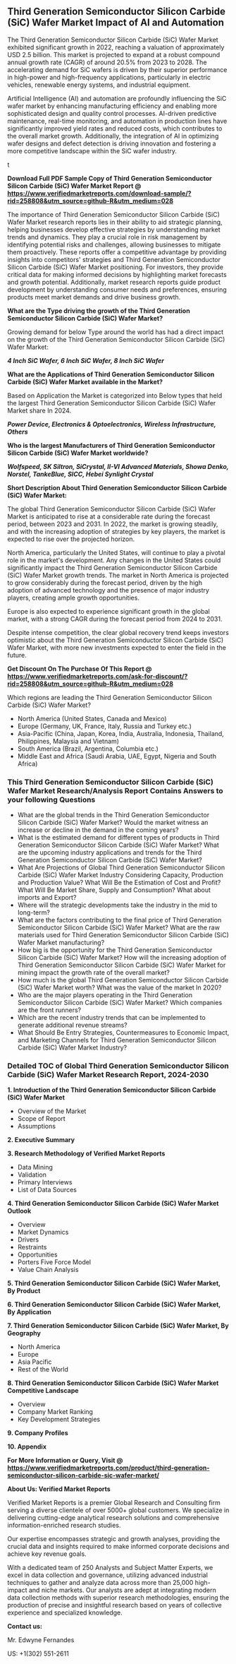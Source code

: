 <h2>Third Generation Semiconductor Silicon Carbide (SiC) Wafer Market Impact of AI and Automation</h2><p>The Third Generation Semiconductor Silicon Carbide (SiC) Wafer Market exhibited significant growth in 2022, reaching a valuation of approximately USD 2.5 billion. This market is projected to expand at a robust compound annual growth rate (CAGR) of around 20.5% from 2023 to 2028. The accelerating demand for SiC wafers is driven by their superior performance in high-power and high-frequency applications, particularly in electric vehicles, renewable energy systems, and industrial equipment.</p><p>Artificial Intelligence (AI) and automation are profoundly influencing the SiC wafer market by enhancing manufacturing efficiency and enabling more sophisticated design and quality control processes. AI-driven predictive maintenance, real-time monitoring, and automation in production lines have significantly improved yield rates and reduced costs, which contributes to the overall market growth. Additionally, the integration of AI in optimizing wafer designs and defect detection is driving innovation and fostering a more competitive landscape within the SiC wafer industry.</p>t</p><p id="" class=""><strong>Download Full PDF Sample Copy of Third Generation Semiconductor Silicon Carbide (SiC) Wafer Market Report @ <a href="https://www.verifiedmarketreports.com/download-sample/?rid=258808&utm_source=github-R&utm_medium=028" target="_blank">https://www.verifiedmarketreports.com/download-sample/?rid=258808&utm_source=github-R&utm_medium=028</a></strong></p><p>The importance of&nbsp;Third Generation Semiconductor Silicon Carbide (SiC) Wafer Market research reports lies in their ability to aid strategic planning, helping businesses develop effective strategies by understanding market trends and dynamics. They play a crucial role in risk management by identifying potential risks and challenges, allowing businesses to mitigate them proactively. These reports offer a competitive advantage by providing insights into competitors' strategies and Third Generation Semiconductor Silicon Carbide (SiC) Wafer Market positioning. For investors, they provide critical data for making informed decisions by highlighting market forecasts and growth potential. Additionally, market research reports guide product development by understanding consumer needs and preferences, ensuring products meet market demands and drive business growth.</p><p><strong>What are the&nbsp;Type driving the growth of the Third Generation Semiconductor Silicon Carbide (SiC) Wafer Market?</strong></p><p id="" class="">Growing demand for below Type around the world has had a direct impact on the growth of the Third Generation Semiconductor Silicon Carbide (SiC) Wafer Market:</p><em><strong>4 Inch SiC Wafer, 6 Inch SiC Wafer, 8 Inch SiC Wafer</strong></em></p><strong>What are the&nbsp;Applications&nbsp;of Third Generation Semiconductor Silicon Carbide (SiC) Wafer Market available in the Market?</strong></p><p id="" class="">Based on Application the Market is categorized into Below types that held the largest Third Generation Semiconductor Silicon Carbide (SiC) Wafer Market share In 2024.</p><em><strong>Power Device, Electronics & Optoelectronics, Wireless Infrastructure, Others</strong></em></p><strong>Who is the largest Manufacturers of Third Generation Semiconductor Silicon Carbide (SiC) Wafer Market worldwide?</strong></p><p><em><strong>Wolfspeed, SK Siltron, SiCrystal, II-VI Advanced Materials, Showa Denko, Norstel, TankeBlue, SICC, Hebei Synlight Crystal</strong></em></p><p id="" class=""><strong>Short Description About Third Generation Semiconductor Silicon Carbide (SiC) Wafer Market:</strong></p><p>The global Third Generation Semiconductor Silicon Carbide (SiC) Wafer Market is anticipated to rise at a considerable rate during the forecast period, between 2023 and 2031. In 2022, the market is growing steadily, and with the increasing adoption of strategies by key players, the market is expected to rise over the projected horizon.</p><p>North America, particularly the United States, will continue to play a pivotal role in the market's development. Any changes in the United States could significantly impact the Third Generation Semiconductor Silicon Carbide (SiC) Wafer Market growth trends. The market in North America is projected to grow considerably during the forecast period, driven by the high adoption of advanced technology and the presence of major industry players, creating ample growth opportunities.</p><p>Europe is also expected to experience significant growth in the global market, with a strong CAGR during the forecast period from 2024 to 2031.</p><p>Despite intense competition, the clear global recovery trend keeps investors optimistic about the Third Generation Semiconductor Silicon Carbide (SiC) Wafer Market, with more new investments expected to enter the field in the future.</p><p id="" class=""><strong>Get Discount On The Purchase Of This Report @ <a href="https://www.verifiedmarketreports.com/ask-for-discount/?rid=258808&utm_source=github-R&utm_medium=028" target="_blank">https://www.verifiedmarketreports.com/ask-for-discount/?rid=258808&utm_source=github-R&utm_medium=028</a></strong></p>Which regions are leading the Third Generation Semiconductor Silicon Carbide (SiC) Wafer Market?</p><ul><li>North America (United States, Canada and Mexico)</li><li>Europe (Germany, UK, France, Italy, Russia and Turkey etc.)</li><li>Asia-Pacific (China, Japan, Korea, India, Australia, Indonesia, Thailand, Philippines, Malaysia and Vietnam)</li><li>South America (Brazil, Argentina, Columbia etc.)</li><li>Middle East and Africa (Saudi Arabia, UAE, Egypt, Nigeria and South Africa)</li></ul><h3 id="" class="">This Third Generation Semiconductor Silicon Carbide (SiC) Wafer Market Research/Analysis Report Contains Answers to your following Questions</h3><ul><li>What are the global trends in the Third Generation Semiconductor Silicon Carbide (SiC) Wafer Market? Would the market witness an increase or decline in the demand in the coming years?</li><li>What is the estimated demand for different types of products in Third Generation Semiconductor Silicon Carbide (SiC) Wafer Market? What are the upcoming industry applications and trends for the Third Generation Semiconductor Silicon Carbide (SiC) Wafer Market?</li><li>What Are Projections of Global Third Generation Semiconductor Silicon Carbide (SiC) Wafer Market Industry Considering Capacity, Production and Production Value? What Will Be the Estimation of Cost and Profit? What Will Be Market Share, Supply and Consumption? What about imports and Export?</li><li>Where will the strategic developments take the industry in the mid to long-term?</li><li>What are the factors contributing to the final price of Third Generation Semiconductor Silicon Carbide (SiC) Wafer Market? What are the raw materials used for Third Generation Semiconductor Silicon Carbide (SiC) Wafer Market manufacturing?</li><li>How big is the opportunity for the Third Generation Semiconductor Silicon Carbide (SiC) Wafer Market? How will the increasing adoption of Third Generation Semiconductor Silicon Carbide (SiC) Wafer Market for mining impact the growth rate of the overall market?</li><li>How much is the global Third Generation Semiconductor Silicon Carbide (SiC) Wafer Market worth? What was the value of the market In 2020?</li><li>Who are the major players operating in the Third Generation Semiconductor Silicon Carbide (SiC) Wafer Market? Which companies are the front runners?</li><li>Which are the recent industry trends that can be implemented to generate additional revenue streams?</li><li>What Should Be Entry Strategies, Countermeasures to Economic Impact, and Marketing Channels for Third Generation Semiconductor Silicon Carbide (SiC) Wafer Market Industry?</li></ul><h3 id="" class="">Detailed TOC of Global Third Generation Semiconductor Silicon Carbide (SiC) Wafer Market Research Report, 2024-2030</h3><p id="" class=""><strong>1. Introduction of the Third Generation Semiconductor Silicon Carbide (SiC) Wafer Market</strong></p><ul><li>Overview of the Market</li><li>Scope of Report</li><li>Assumptions</li></ul><p id="" class=""><strong>2. Executive Summary</strong></p><p id="" class=""><strong>3. Research Methodology of Verified Market Reports</strong></p><ul><li>Data Mining</li><li>Validation</li><li>Primary Interviews</li><li>List of Data Sources</li></ul><p id="" class=""><strong>4. Third Generation Semiconductor Silicon Carbide (SiC) Wafer Market Outlook</strong></p><ul><li>Overview</li><li>Market Dynamics</li><li>Drivers</li><li>Restraints</li><li>Opportunities</li><li>Porters Five Force Model</li><li>Value Chain Analysis</li></ul><p id="" class=""><strong>5. Third Generation Semiconductor Silicon Carbide (SiC) Wafer Market, By Product</strong></p><p id="" class=""><strong>6. Third Generation Semiconductor Silicon Carbide (SiC) Wafer Market, By Application</strong></p><p id="" class=""><strong>7. Third Generation Semiconductor Silicon Carbide (SiC) Wafer Market, By Geography</strong></p><ul><li>North America</li><li>Europe</li><li>Asia Pacific</li><li>Rest of the World</li></ul><p id="" class=""><strong>8. Third Generation Semiconductor Silicon Carbide (SiC) Wafer Market Competitive Landscape</strong></p><ul><li>Overview</li><li>Company Market Ranking</li><li>Key Development Strategies</li></ul><p id="" class=""><strong>9. Company Profiles</strong></p><p id="" class=""><strong>10. Appendix</strong></p><p id="" class=""><strong>For More Information or Query, Visit @ <a href="https://www.verifiedmarketreports.com/product/third-generation-semiconductor-silicon-carbide-sic-wafer-market/" target="_blank">https://www.verifiedmarketreports.com/product/third-generation-semiconductor-silicon-carbide-sic-wafer-market/</a></strong></p><p id="" class=""><strong>About Us: Verified Market Reports</strong></p><p id="" class="">Verified Market Reports is a premier Global Research and Consulting firm serving a diverse clientele of over 5000+ global customers. We specialize in delivering cutting-edge analytical research solutions and comprehensive information-enriched research studies.</p><p id="" class="">Our expertise encompasses strategic and growth analyses, providing the crucial data and insights required to make informed corporate decisions and achieve key revenue goals.</p><p id="" class="">With a dedicated team of 250 Analysts and Subject Matter Experts, we excel in data collection and governance, utilizing advanced industrial techniques to gather and analyze data across more than 25,000 high-impact and niche markets. Our analysts are adept at integrating modern data collection methods with superior research methodologies, ensuring the production of precise and insightful research based on years of collective experience and specialized knowledge.</p><p id="" class=""><strong>Contact us:</strong></p><p id="" class="">Mr. Edwyne Fernandes</p><p id="" class="">US: +1(302) 551-2611</p>